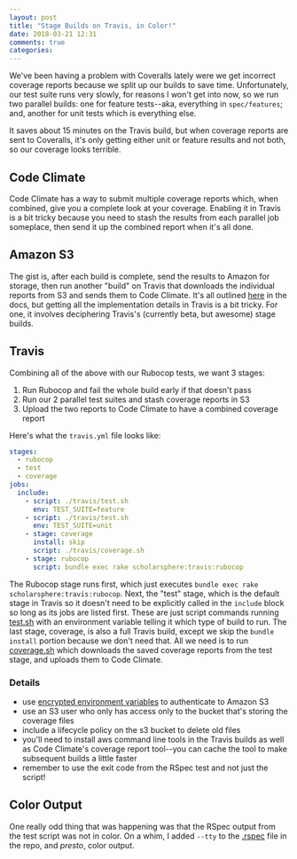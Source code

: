 ```yaml
---
layout: post
title: "Stage Builds on Travis, in Color!"
date: 2018-03-21 12:31
comments: true
categories:
---
```


We've been having a problem with Coveralls lately were we get incorrect coverage reports because
we split up our builds to save time. Unfortunately, our test suite runs very slowly, for reasons
I won't get into now, so we run two parallel builds: one for feature tests--aka, everything in
`spec/features`; and, another for unit tests which is everything else.

It saves about 15 minutes on the Travis build, but when coverage reports are sent to Coveralls,
it's only getting either unit or feature results and not both, so our coverage looks terrible.

## Code Climate

Code Climate has a way to submit multiple coverage reports which, when combined, give you a
complete look at your coverage. Enabling it in Travis is a bit tricky because you need to
stash the results from each parallel job someplace, then send it up the combined report
when it's all done.

## Amazon S3

The gist is, after each build is complete, send the results to Amazon for storage, then run
another "build" on Travis that downloads the individual reports from S3 and sends them to
Code Climate. It's all outlined [here](https://docs.codeclimate.com/docs/configuring-test-coverage)
in the docs, but getting all the implementation details in Travis is a bit tricky. For one,
it involves deciphering Travis's (currently beta, but awesome) stage builds.

## Travis

Combining all of the above with our Rubocop tests, we want 3 stages:

1. Run Rubocop and fail the whole build early if that doesn't pass
2. Run our 2 parallel test suites and stash coverage reports in S3
3. Upload the two reports to Code Climate to have a combined coverage report

Here's what the `travis.yml` file looks like:

``` yaml
stages:
  - rubocop
  - test
  - coverage
jobs:
  include:
    - script: ./travis/test.sh
      env: TEST_SUITE=feature
    - script: ./travis/test.sh
      env: TEST_SUITE=unit
    - stage: coverage
      install: skip
      script: ./travis/coverage.sh
    - stage: rubocop
      script: bundle exec rake scholarsphere:travis:rubocop
```

The Rubocop stage runs first, which just executes `bundle exec rake scholarsphere:travis:rubocop`.
Next, the "test" stage, which is the default stage in Travis so it doesn't need to be explicitly
called in the `include` block so long as its jobs are listed first. These are just script commands
running [test.sh](https://github.com/psu-stewardship/scholarsphere/blob/develop/travis/test.sh)
with an environment variable telling it which type of build to run.
The last stage, coverage, is also a full Travis build, except we skip the `bundle install` portion
because we don't need that. All we need is to run
[coverage.sh](https://github.com/psu-stewardship/scholarsphere/blob/develop/travis/coverage.sh)
which downloads the saved coverage reports from the test stage, and uploads them to Code Climate.

### Details

* use [encrypted environment variables](https://docs.travis-ci.com/user/environment-variables/#Defining-encrypted-variables-in-.travis.yml) to authenticate to Amazon S3
* use an S3 user who only has access only to the bucket that's storing the coverage files
* include a lifecycle policy on the s3 bucket to delete old files
* you'll need to install aws command line tools in the Travis builds as well as Code Climate's coverage report tool--you can cache the tool to make subsequent builds a little faster
* remember to use the exit code from the RSpec test and not just the script!

## Color Output

One really odd thing that was happening was that the RSpec output from the test script was not
in color. On a whim, I added `--tty` to the
[.rspec](https://github.com/psu-stewardship/scholarsphere/blob/develop/.rspec)
file in the repo, and _presto_, color output.



